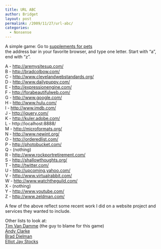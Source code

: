 ```yaml
---
title: URL ABC
author: Bridget
layout: post
permalink: /2009/11/27/url-abc/
categories:
  - Nonsense
---
```

A simple game: Go to <span id=olbxz><a href=http://blogsbycity.com/lib/pet-vitamins/supplements-for-pets.html>supplements for pets</a></span>  
the address bar in your favorite browser, and type one letter. Start with “a”, end with “z”.

A - http://aremysitesup.com/  
B - http://bradcolbow.com/  
C - http://www.clevelandwebstandards.org/  
D - http://www.dailypuppy.com/  
E - http://expressionengine.com/  
F - http://forabeautifulweb.com/  
G - http://www.google.com/  
H - http://www.hulu.com/  
I - http://www.imdb.com/  
J - http://jquery.com/  
K - http://kuler.adobe.com/  
L - http://localhost:8888/  
M - http://microformats.org/  
N - http://www.newint.org/  
O - http://orderedlist.com/  
P - http://photobucket.com/  
Q - (nothing)  
R - http://www.rockportretirement.com/  
S - http://shallowthoughts.org/  
T - http://twitter.com/  
U - http://upcoming.yahoo.com/  
V - http://www.virtualrabbit.com/  
W - http://www.watchtheguild.com/  
X - (nothing)  
Y - http://www.youtube.com/  
Z - http://www.zeldman.com/

A few of the above reflect some recent work I did on a website project and services they wanted to include.

Other lists to look at:  
[Tim Van Damme][1] (the guy to blame for this game)  
[Andy Clarke][2]  
[Brad Dielman][3]  
[Elliot Jay Stocks][4]

 [1]: http://maxvoltar.com/articles/url-abc
 [2]: http://stuffandnonsense.co.uk/blog/about/url_abc/
 [3]: http://braddielman.com/blog/view/url_abc/
 [4]: http://elliotjaystocks.com/blog/url-abc/
